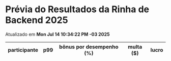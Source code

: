 # Prévia do Resultados da Rinha de Backend 2025
Atualizado em **Mon Jul 14 10:34:22 PM -03 2025**


| participante | p99 | bônus por desempenho (%) | multa ($) | lucro |
| -- | -- | -- | -- | -- |
